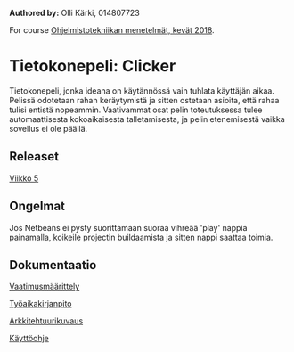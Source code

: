 ﻿**Authored by:** Olli Kärki, 014807723

For course [Ohjelmistotekniikan menetelmät, kevät 2018](https://github.com/mluukkai/otm-2018).

# Tietokonepeli: Clicker

Tietokonepeli, jonka ideana on käytännössä vain tuhlata käyttäjän aikaa. Pelissä odotetaan rahan keräytymistä ja sitten ostetaan asioita, että rahaa tulisi entistä nopeammin. Vaativammat osat pelin toteutuksessa tulee automaattisesta kokoaikaisesta talletamisesta, ja pelin etenemisestä vaikka sovellus ei ole päällä.

## Releaset

[Viikko 5](https://github.com/GourmetHunter/otm-harjoitustyo/releases)

## Ongelmat

Jos Netbeans ei pysty suorittamaan suoraa vihreää 'play' nappia painamalla, koikeile projectin buildaamista ja sitten nappi saattaa toimia.

## Dokumentaatio

[Vaatimusmäärittely](https://github.com/GourmetHunter/otm-harjoitustyo/blob/master/dokumentaatio/Vaatimusmaarittely.md)

[Työaikakirjanpito](https://github.com/GourmetHunter/otm-harjoitustyo/blob/master/dokumentaatio/tuntikirjanpito.md)

[Arkkitehtuurikuvaus](https://github.com/GourmetHunter/otm-harjoitustyo/blob/master/dokumentaatio/arkkitehtuuri.md)

[Käyttöohje](https://github.com/GourmetHunter/otm-harjoitustyo/blob/master/dokumentaatio/kayttoohje.md)
